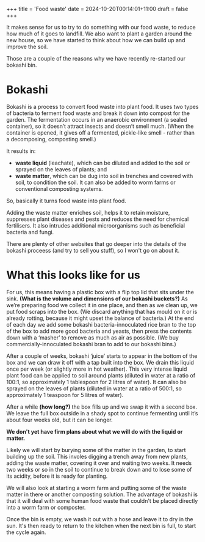 +++
title = 'Food waste'
date = 2024-10-20T00:14:01+11:00
draft = false
+++

It makes sense for us to try to do something with our food waste, to reduce how much of it goes to landfill. We also want to plant a garden around the new house, so we have started to think about how we can build up and improve the soil.

Those are a couple of the reasons why we have recently re-started our bokashi bin.

<!--more-->

# Bokashi

Bokashi is a process to convert food waste into plant food. It uses two types of bacteria to ferment food waste and break it down into compost for the garden. The fermentation occurs in an anaerobic environment (a sealed container), so it doesn’t attract insects and doesn’t smell much. (When the container is opened, it gives off a fermented, pickle-like smell - rather than a decomposing, composting smell.) 

It results in:
- __waste liquid__ (leachate), which can be diluted and added to the soil or sprayed on the leaves of plants; and
- __waste matter__, which can be dug into soil in trenches and covered with soil, to condition the soil. It can also be added to worm farms or conventional composting systems.

So, basically it turns food waste into plant food.

Adding the waste matter enriches soil, helps it to retain moisture, suppresses plant diseases and pests and reduces the need for chemical fertilisers. It also intrudes additional microorganisms such as beneficial bacteria and fungi.

There are plenty of other websites that go deeper into the details of the bokashi proceess (and try to sell you stuff), so I won't go on about it.

# What this looks like for us

For us, this means having a plastic box with a flip top lid that sits under the sink. **(What is the volume and dimensions of our bokashi buckets?)** As we’re preparing food we collect it in one place, and then as we clean up, we put food scraps into the box. (We discard anything that has mould on it or is already rotting, because it might upset the balance of bacteria.) At the end of each day we add some bokashi bacteria-innoculated rice bran to the top of the box to add more good bacteria and yeasts, then press the contents down with a ‘masher’ to remove as much as air as possible. (We buy commercially-innoculated bokashi bran to add to our bokashi bins.)

After a couple of weeks, bokashi ‘juice’ starts to appear in the bottom of the box and we can draw it off with a tap built into the box. We drain this liquid once per week (or slightly more in hot weather). This very intense liquid plant food can be applied to soil around plants (diluted in water at a ratio of 100:1, so approximately 1 tablespoon for 2 litres of water). It can also be sprayed on the leaves of plants (diluted in water at a ratio of 500:1, so approximately 1 teaspoon for 5 litres of water).

After a while **(how long?)** the box fills up and we swap it with a second box. We leave the full box outside in a shady spot to continue fermenting until it’s about four weeks old, but it can be longer.

**We don't yet have firm plans about what we will do with the liquid or matter.** 

Likely we will start by burying some of the matter in the garden, to start building up the soil. This involes digging a trench away from new plants, adding the waste matter, covering it over and waiting two weeks. It needs two weeks or so in the soil to continue to break down and to lose some of its acidity, before it is ready for planting.

We will also look at starting a worm farm and putting some of the waste matter in there or another composting solution. The advantage of bokashi is that it will deal with some human food waste that couldn't be placed directly into a worm farm or composter.

Once the bin is empty, we wash it out with a hose and leave it to dry in the sun. It's then ready to return to the kitchen when the next bin is full, to start the cycle again.